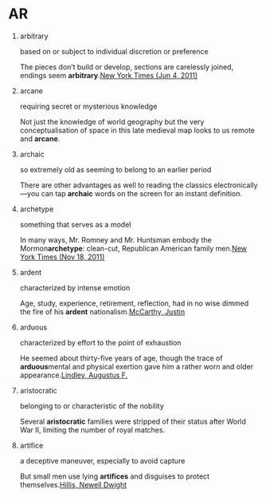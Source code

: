 # AR



1. arbitrary

   based on or subject to individual discretion or preference

   The pieces don’t build or develop, sections are carelessly joined, endings seem **arbitrary**.[New York Times \(Jun 4, 2011\)](https://corpus.vocabulary.com/go/543740)

2. arcane

   requiring secret or mysterious knowledge

   Not just the knowledge of world geography but the very conceptualisation of space in this late medieval map looks to us remote and **arcane**.

3. archaic

   so extremely old as seeming to belong to an earlier period

   There are other advantages as well to reading the classics electronically—you can tap **archaic** words on the screen for an instant definition.

4. archetype

   something that serves as a model

   In many ways, Mr. Romney and Mr. Huntsman embody the Mormon**archetype**: clean-cut, Republican American family men.[New York Times \(Nov 18, 2011\)](https://corpus.vocabulary.com/go/765364)

5. ardent

   characterized by intense emotion

   Age, study, experience, retirement, reflection, had in no wise dimmed the fire of his **ardent** nationalism.[McCarthy, Justin](https://corpus.vocabulary.com/go/907248)

6. arduous

   characterized by effort to the point of exhaustion

   He seemed about thirty-five years of age, though the trace of **arduous**mental and physical exertion gave him a rather worn and older appearance.[Lindley, Augustus F.](https://corpus.vocabulary.com/go/899122)

7. aristocratic

   belonging to or characteristic of the nobility

   Several **aristocratic** families were stripped of their status after World War II, limiting the number of royal matches.

8. artifice

   a deceptive maneuver, especially to avoid capture

   But small men use lying **artifices** and disguises to protect themselves.[Hillis, Newell Dwight](https://corpus.vocabulary.com/go/588770)

